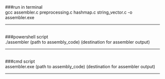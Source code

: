 ###run in terminal
<br>
gcc assembler.c preprocessing.c hashmap.c string_vector.c -o assembler.exe

***
<br>
###powershell script
<br>
./assembler (path to assembly_code) (destination for assembler output)

***
<br>
###cmd script
<br>
assembler.exe (path to assembly_code) (destination for assembler output)

***